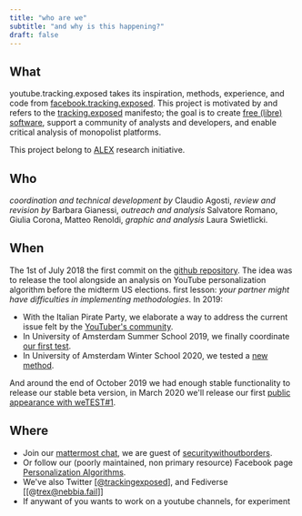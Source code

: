 ```yaml
---
title: "who are we"
subtitle: "and why is this happening?"
draft: false
---
```


## What

youtube.tracking.exposed takes its inspiration, methods, experience, and code from [facebook.tracking.exposed](https://facebook.tracking.exposed). This project is motivated by and refers to the [tracking.exposed](https://tracking.exposed) manifesto; the goal is to create [free (libre) software](https://github.com/tracking-exposed/yttrex), support a community of analysts and developers, and enable critical analysis of monopolist platforms.

This project belong to [ALEX](https://algorithms.exposed) research initiative.

## Who

_coordination and technical development by_ Claudio Agosti,
_review and revision by_ Barbara Gianessi,
_outreach and analysis_ Salvatore Romano, Giulia Corona, Matteo Renoldi, 
_graphic and analysis_ Laura Swietlicki.

## When

The 1st of July 2018 the first commit on the [github repository](https://github.com/tracking-exposed/yttrex). The idea was to release the tool alongside an analysis on YouTube personalization algorithm before the midterm US elections.
first lesson: *your partner might have difficulties in implementing methodologies*. In 2019:

  * With the Italian Pirate Party, we elaborate a way to address the current issue felt by the [YouTuber's community](/seeyou).
  * In University of Amsterdam Summer School 2019, we finally coordinate [our first test](/results).
  * In University of Amsterdam Winter School 2020, we tested a [new method](/trexit).

And around the end of October 2019 we had enough stable functionality to release our stable beta version, in March 2020 we'll release our first [public appearance with weTEST#1](/wetest/1).

## Where

* Join our [mattermost chat](https://chat.securitywithoutborders.org/community/channels/trackingexposed), we are guest of [securitywithoutborders](https://securitywithoutborders.org).
* Or follow our (poorly maintained, non primary resource) Facebook page [Personalization Algorithms](https://www.facebook.com/personalizationalgorithm).
* We've also Twitter [[@trackingexposed](https://twitter.com/trackingexposed)], and Fediverse [[@trex@nebbia.fail]]
* If anywant of you wants to work on a youtube channels, for experiment
